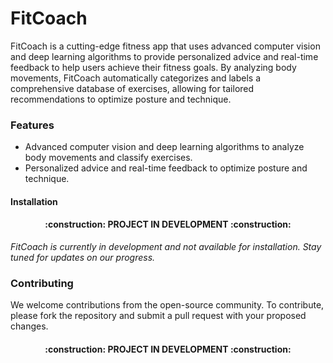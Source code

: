 # FitCoach

FitCoach is a cutting-edge fitness app that uses advanced computer vision and deep learning algorithms to provide personalized advice and real-time feedback to help users achieve their fitness goals. By analyzing body movements, FitCoach automatically categorizes and labels a comprehensive database of exercises, allowing for tailored recommendations to optimize posture and technique.

### Features

* Advanced computer vision and deep learning algorithms to analyze body movements and classify exercises.
* Personalized advice and real-time feedback to optimize posture and technique.

#### Installation

<h4 align="center">
:construction: PROJECT IN DEVELOPMENT :construction:
</h4>

*FitCoach is currently in development and not available for installation. Stay tuned for updates on our progress.*

### Contributing

We welcome contributions from the open-source community. To contribute, please fork the repository and submit a pull request with your proposed changes.

<h4 align="center">
:construction: PROJECT IN DEVELOPMENT :construction:
</h4>

